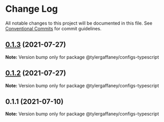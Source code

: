 # Change Log

All notable changes to this project will be documented in this file.
See [Conventional Commits](https://conventionalcommits.org) for commit guidelines.

## [0.1.3](https://github.com/tylergaffaney/configs/compare/@tylergaffaney/configs-typescript@0.1.2...@tylergaffaney/configs-typescript@0.1.3) (2021-07-27)

**Note:** Version bump only for package @tylergaffaney/configs-typescript

## [0.1.2](https://github.com/tylergaffaney/configs/compare/@tylergaffaney/configs-typescript@0.1.1...@tylergaffaney/configs-typescript@0.1.2) (2021-07-27)

**Note:** Version bump only for package @tylergaffaney/configs-typescript

## 0.1.1 (2021-07-10)

**Note:** Version bump only for package @tylergaffaney/configs-typescript
